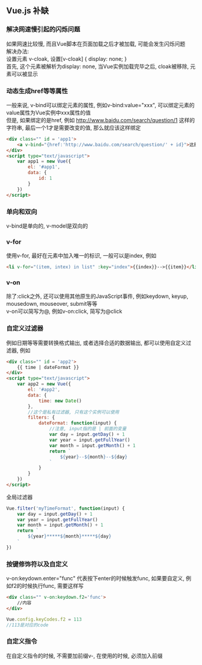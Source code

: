 ## Vue.js 补缺 ##
### 解决网速慢引起的闪烁问题 ###
如果网速比较慢, 而且Vue脚本在页面加载之后才被加载, 可能会发生闪烁问题  
解决办法:  
设置元素 v-cloak, 设置[v-cloak] { display: none; }  
首先, 这个元素被解析为display: none, 当Vue实例加载完毕之后, cloak被移除, 元素可以被显示

### 动态生成href等等属性 ###
一般来说, v-bind可以绑定元素的属性, 例如v-bind:value="xxx", 可以绑定元素的value属性为Vue实例中xxx属性的值  
但是, 如果绑定的是href, 例如 http://www.baidu.com/search/question/1 这样的字符串, 最后一个1才是需要改变的值, 那么就应该这样绑定
```html
<div class="" id = 'app1'>
    <a v-bind="{href:'http://www.baidu.com/search/question/' + id}">这是一个链接</a>
</div>
<script type="text/javascript">
    var app1 = new Vue({
        el: '#app1',
        data: {
            id: 1
        }
    })
</script>
```

### 单向和双向 ###
v-bind是单向的, v-model是双向的  

### v-for ###
使用v-for, 最好在元素中加入唯一的标识, 一般可以是index, 例如
```html
<li v-for="(item, intex) in list" :key="index">{{index}}-->{{item}}</li>
```

### v-on ###
除了:click之外, 还可以使用其他原生的JavaScript事件, 例如keydown, keyup, mousedown, mouseover, submit等等  
v-on可以简写为@, 例如v-on:click, 简写为@click

### 自定义过滤器 ###
例如日期等等需要转换格式输出, 或者选择合适的数据输出, 都可以使用自定义过滤器, 例如  
```html
<div class="" id = 'app2'>
    {{ time | dateFormat }}
</div>
<script type="text/javascript">
    var app2 = new Vue({
        el: '#app2',
        data: {
            time: new Date()
        },
        //这个是私有过滤器, 只有这个实例可以使用
        filters: {
            dateFormat: function(input) {
                //注意, input指的是 | 前面的变量
                var day = input.getDay() + 1
                var year = input.getFullYear()
                var month = input.getMonth() + 1
                return `
                    ${year}--${month}--${day}
                `
            }
        }
    })
</script>
```

全局过滤器
```javascript
Vue.filter('myTimeFormat', function(input) {
    var day = input.getDay() + 1
    var year = input.getFullYear()
    var month = input.getMonth() + 1
    return `
        ${year}*****${month}*****${day}
    `
})
```

### 按键修饰符以及自定义 ###
v-on:keydown.enter="func" 代表按下enter的时候触发func, 如果要自定义, 例如f2的时候执行func, 需要这样写  
```html
<div class="" v-on:keydown.f2='func'>
    //内容
</div>
```
```javascript
Vue.config.keyCodes.f2 = 113
//113是对应的code
```

### 自定义指令 ###
在自定义指令的时候, 不需要加前缀v-, 在使用的时候, 必须加入前缀  
